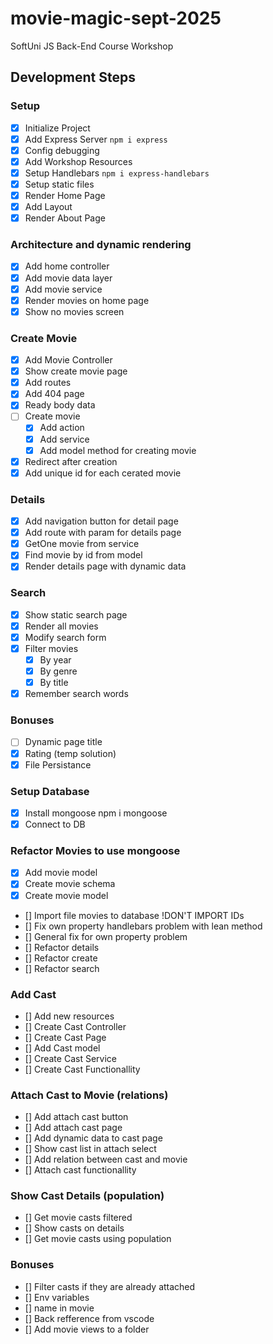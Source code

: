 # movie-magic-sept-2025

SoftUni JS Back-End Course Workshop

## Development Steps

### Setup

-   [x] Initialize Project
-   [x] Add Express Server `npm i express`
-   [x] Config debugging
-   [x] Add Workshop Resources
-   [x] Setup Handlebars `npm i express-handlebars`
-   [x] Setup static files
-   [x] Render Home Page
-   [x] Add Layout
-   [x] Render About Page

### Architecture and dynamic rendering

-   [x] Add home controller
-   [x] Add movie data layer
-   [x] Add movie service
-   [x] Render movies on home page
-   [x] Show no movies screen

### Create Movie

-   [x] Add Movie Controller
-   [x] Show create movie page
-   [x] Add routes
-   [x] Add 404 page
-   [x] Ready body data
-   [ ] Create movie
    -   [x] Add action
    -   [x] Add service
    -   [x] Add model method for creating movie
-   [x] Redirect after creation
-   [x] Add unique id for each cerated movie

### Details

-   [x] Add navigation button for detail page
-   [x] Add route with param for details page
-   [x] GetOne movie from service
-   [x] Find movie by id from model
-   [x] Render details page with dynamic data

### Search

-   [x] Show static search page
-   [x] Render all movies
-   [x] Modify search form
-   [x] Filter movies
    -   [x] By year
    -   [x] By genre
    -   [x] By title
-   [x] Remember search words

### Bonuses

-   [ ] Dynamic page title
-   [x] Rating (temp solution)
-   [x] File Persistance

### Setup Database

-   [x] Install mongoose npm i mongoose
-   [x] Connect to DB

### Refactor Movies to use mongoose

-   [x] Add movie model
-   [x] Create movie schema
-   [x] Create movie model
-   [] Import file movies to database !DON'T IMPORT IDs
-   [] Fix own property handlebars problem with lean method
-   [] General fix for own property problem
-   [] Refactor details
-   [] Refactor create
-   [] Refactor search

### Add Cast

-   [] Add new resources
-   [] Create Cast Controller
-   [] Create Cast Page
-   [] Add Cast model
-   [] Create Cast Service
-   [] Create Cast Functionallity

### Attach Cast to Movie (relations)

-   [] Add attach cast button
-   [] Add attach cast page
-   [] Add dynamic data to cast page
-   [] Show cast list in attach select
-   [] Add relation between cast and movie
-   [] Attach cast functionallity

### Show Cast Details (population)

-   [] Get movie casts filtered
-   [] Show casts on details
-   [] Get movie casts using population

### Bonuses

-   [] Filter casts if they are already attached
-   [] Env variables
-   [] name in movie
-   [] Back refference from vscode
-   [] Add movie views to a folder
